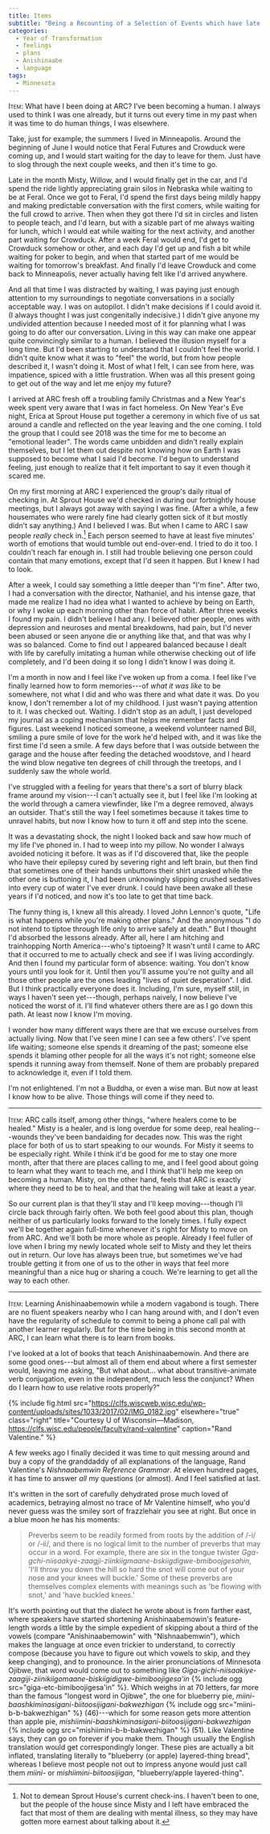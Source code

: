 ```yaml
---
title: Items
subtitle: "Being a Recounting of a Selection of Events which have late occurr’d at *ARC*, & divers Reflections thereon."
categories:
  - Year of Transformation
  - feelings
  - plans
  - Anishinaabe
  - language
tags:
  - Minnesota
---
```


<span class="smallcaps">Item:</span> What have I been doing at ARC? I’ve been becoming a human. I always used to think I was one already, but it turns out every time in my past when it was time to do human things, I was elsewhere.

Take, just for example, the summers I lived in Minneapolis. Around the beginning of June I would notice that Feral Futures and Crowduck were coming up, and I would start waiting for the day to leave for them. Just have to slog through the next couple weeks, and then it's time to go.

Late in the month Misty, Willow, and I would finally get in the car, and I'd spend the ride lightly appreciating grain silos in Nebraska while waiting to be at Feral. Once we got to Feral, I'd spend the first days being mildly happy and making predictable conversation with the first comers, while waiting for the full crowd to arrive. Then when they got there I'd sit in circles and listen to people teach, and I'd learn, but with a sizable part of me always waiting for lunch, which I would eat while waiting for the next activity, and another part waiting for Crowduck. After a week Feral would end, I'd get to Crowduck somehow or other, and each day I'd get up and fish a bit while waiting for poker to begin, and when that started part of me would be waiting for tomorrow's breakfast. And finally I'd leave Crowduck and come back to Minneapolis, never actually having felt like I'd arrived anywhere.

And all that time I was distracted by waiting, I was paying just enough attention to my surroundings to negotiate conversations in a socially acceptable way. I was on autopilot. I didn't make decisions if I could avoid it. (I always thought I was just congenitally indecisive.) I didn't give anyone my undivided attention because I needed most of it for planning what I was going to do after our conversation. Living in this way can make one appear quite convincingly similar to a human. I believed the illusion myself for a long time. But I'd been starting to understand that I couldn't feel the world. I didn't quite know what it was to "feel" the world, but from how people described it, I wasn't doing it. Most of what I felt, I can see from here, was impatience, spiced with a little frustration. When was all this present going to get out of the way and let me enjoy my future?

I arrived at ARC fresh off a troubling family Christmas and a New Year's week spent very aware that I was in fact homeless. On New Year's Eve night, Erica at Sprout House put together a ceremony in which five of us sat around a candle and reflected on the year leaving and the one coming. I told the group that I could see 2018 was the time for me to become an "emotional leader". The words came unbidden and didn't really explain themselves, but I let them out despite not knowing how on Earth I was supposed to become what I said I'd become. I'd begun to understand feeling, just enough to realize that it felt important to say it even though it scared me.

On my first morning at ARC I experienced the group's daily ritual of checking in. At Sprout House we'd checked in during our fortnightly house meetings, but I always got away with saying I was fine. (After a while, a few housemates who were rarely fine had clearly gotten sick of it but mostly didn't say anything.) And I believed I was. But when I came to ARC I saw people *really* check in.[^1] Each person seemed to have at least five minutes' worth of emotions that would tumble out end-over-end. I tried to do it too. I couldn't reach far enough in. I still had trouble believing one person could contain that many emotions, except that I'd seen it happen. But I knew I had to look.

[^1]: Not to demean Sprout House's current check-ins. I haven't been to one, but the people of the house since Misty and I left have embraced the fact that most of them are dealing with mental illness, so they may have gotten more earnest about talking about it.

After a week, I could say something a little deeper than "I'm fine". After two, I had a conversation with the director, Nathaniel, and his intense gaze, that made me realize I had no idea what I wanted to achieve by being on Earth, or why I woke up each morning other than force of habit. After three weeks I found my pain. I didn't believe I had any. I believed other people, ones with depression and neuroses and mental breakdowns, had pain, but I'd never been abused or seen anyone die or anything like that, and that was why I was so balanced. Come to find out I appeared balanced because I dealt with life by carefully imitating a human while otherwise checking out of life completely, and I'd been doing it so long I didn't know I was doing it.

I'm a month in now and I feel like I've woken up from a coma. I feel like I've finally learned how to form memories---of *what it was like* to be somewhere, not what I did and who was there and what date it was. Do you know, I don't remember a lot of my childhood. I just wasn't paying attention to it. I was checked out. Waiting. I didn't stop as an adult, I just developed my journal as a coping mechanism that helps me remember facts and figures. Last weekend I noticed someone, a weekend volunteer named Bill, smiling a pure smile of love for the work he'd helped with, and it was like the first time I'd seen a smile. A few days before that I was outside between the garage and the house after feeding the detached woodstove, and I heard the wind blow negative ten degrees of chill through the treetops, and I suddenly saw the whole world.

I've struggled with a feeling for years that there's a sort of blurry black frame around my vision---I can't actually see it, but I feel like I'm looking at the world through a camera viewfinder, like I'm a degree removed, always an outsider. That's still the way I feel sometimes because it takes time to unravel habits, but now I know how to turn it off and step into the scene.

It was a devastating shock, the night I looked back and saw how much of my life I've phoned in. I had to weep into my pillow. No wonder I always avoided noticing it before. It was as if I'd discovered that, like the people who have their epilepsy cured by severing right and left brain, but then find that sometimes one of their hands unbuttons their shirt unasked while the other one is buttoning it, I had been unknowingly slipping crushed sedatives into every cup of water I've ever drunk. I could have been awake all these years if I'd noticed, and now it's too late to get that time back.

The funny thing is, I knew all this already. I loved John Lennon's quote, "Life is what happens while you're making other plans." And the anonymous "I do not intend to tiptoe through life only to arrive safely at death." But I thought I'd absorbed the lessons already. After all, here I am hitching and trainhopping North America---who's tiptoeing? It wasn't until I came to ARC that it occurred to me to actually check and see if I was living accordingly. And then I found my particular form of absence: waiting. You don't know yours until you look for it. Until then you'll assume you're not guilty and all those other people are the ones leading "lives of quiet desperation". I did. But I think practically everyone does it. Including, I'm sure, myself still, in ways I haven't seen yet---though, perhaps naively, I now believe I've noticed the worst of it. I'll find whatever others there are as I go down this path. At least now I know I'm moving.

I wonder how many different ways there are that we excuse ourselves from actually living. Now that I've seen mine I can see a few others'. I've spent life waiting; someone else spends it dreaming of the past; someone else spends it blaming other people for all the ways it's not right; someone else spends it running away from themself. None of them are probably prepared to acknowledge it, even if I told them.

I'm not enlightened. I'm not a Buddha, or even a wise man. But now at least I know how to be alive. Those things will come if they need to.

***

<span class="smallcaps">Item:</span> ARC calls itself, among other things, "where healers come to be healed." Misty is a healer, and is long overdue for some deep, real healing---wounds they've been bandaiding for decades now. This was the right place for both of us to start speaking to our wounds. For Misty it seems to be especially right. While I think it'd be good for me to stay one more month, after that there are places calling to me, and I feel good about going to learn what they want to teach me, and I think that'll help me keep on becoming a human. Misty, on the other hand, feels that ARC is exactly where they need to be to heal, and that the healing will take at least a year.

So our current plan is that they'll stay and I'll keep moving---though I'll circle back through fairly often. We both feel good about this plan, though neither of us particularly looks forward to the lonely times. I fully expect we'll be together again full-time whenever it's right for Misty to move on from ARC. And we'll both be more whole as people. Already I feel fuller of love when I bring my newly located whole self to Misty and they let theirs out in return. Our love has always been true, but sometimes we've had trouble getting it from one of us to the other in ways that feel more meaningful than a nice hug or sharing a couch. We're learning to get all the way to each other.

***

<span class="smallcaps">Item:</span> Learning Anishinaabemowin while a modern vagabond is tough. There are no fluent speakers nearby who I can hang around with, and I don't even have the regularity of schedule to commit to being a phone call pal with another learner regularly. But for the time being in this second month at ARC, I can learn what there is to learn from books.

I've looked at a lot of books that teach Anishinaabemowin. And there are some good ones---but almost all of them end about where a first semester would, leaving me asking, "But what about... what about transitive-animate verb conjugation, even in the independent, much less the conjunct? When do I learn how to use relative roots properly?"

{% include fig.html src="https://clfs.wiscweb.wisc.edu/wp-content/uploads/sites/1033/2017/02/IMG_0182.jpg" elsewhere="true" class="right" title="Courtesy U of Wisconsin—Madison, https://clfs.wisc.edu/people/faculty/rand-valentine" caption="Rand Valentine." %}

A few weeks ago I finally decided it was time to quit messing around and buy a copy of the granddaddy of all explanations of the language, Rand Valentine's *Nishnaabemwin Reference Grammar*. At eleven hundred pages, it has time to answer *all* my questions (or almost). And I feel satisfied at last.

It's written in the sort of carefully dehydrated prose much loved of academics, betraying almost no trace of Mr Valentine himself, who you'd never guess was the smiley sort of frazzlehair you see at right. But once in a blue moon he has his moments:

> Preverbs seem to be readily formed from roots by the addition of /-i/ or /-ii/, and there is no logical limit to the number of preverbs that may occur in a word. For example, there are six in the tongue twister *Gga-gchi-niisaakye-zaagji-ziinkiigmaane-bskiigdigwe-bmiboojgesahin*, 'I'll throw you down the hill so hard the snot will come out of your nose and your knees will buckle.' Some of these preverbs are themselves complex elements with meanings such as 'be flowing with snot,' and 'have buckled knees.'

It's worth pointing out that the dialect he wrote about is from farther east, where speakers have started shortening Anishinaabemowin's feature-length words a little by the simple expedient of skipping about a third of the vowels (compare "Anishinaabemowin" with "Nishnaabemwin"), which makes the language at once even trickier to understand, to correctly compose (because you have to figure out which vowels to skip, and they keep changing), and to pronounce. In the airier pronunciations of Minnesota Ojibwe, that word would come out to something like *Giga-gichi-niisaakiye-zaagiji-ziinikiigomaane-biskiigidigwe-bimiboojigesa'in* {% include ogg src="giga-etc-bimiboojigesa'in" %}. Which weighs in at 70 letters, far more than the famous "longest word in Ojibwe", the one for blueberry pie, *miini-baashkiminasigani-biitoosijigani-bakwezhigan* {% include ogg src="miini-b-b-bakwezhigan" %} (46)---which for some reason gets more attention than apple pie, *mishiimini-baashkiminasigani-biitoosijigani-bakwezhigan* {% include ogg src="mishiimini-b-b-bakwezhigan" %} (51). Like Valentine says, they can go on forever if you make them. Though usually the English translation would get correspondingly longer. These pies are actually a bit inflated, translating literally to "blueberry (or apple) layered-thing bread", whereas I believe most people not out to impress anyone would just call them *miini-* or *mishiimini-biitoosijigan*, "blueberry/apple layered-thing".
